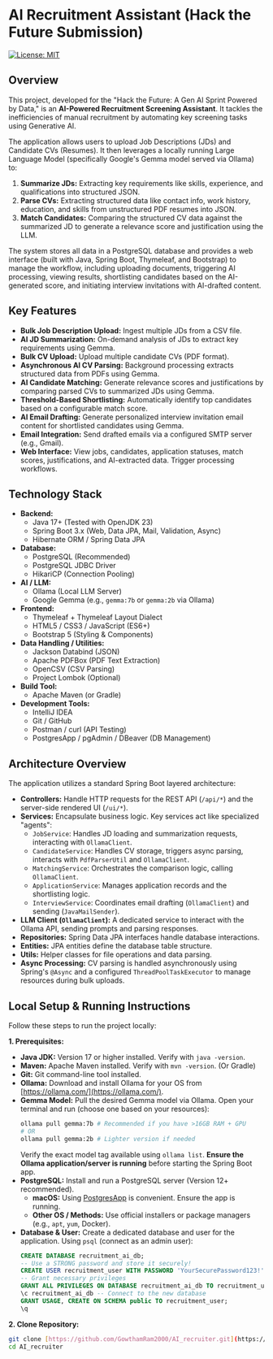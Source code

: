 # AI Recruitment Assistant (Hack the Future Submission)

[![License: MIT](https://img.shields.io/badge/License-MIT-yellow.svg)](https://opensource.org/licenses/MIT)

## Overview

This project, developed for the "Hack the Future: A Gen AI Sprint Powered by Data," is an **AI-Powered Recruitment Screening Assistant**. It tackles the inefficiencies of manual recruitment by automating key screening tasks using Generative AI.

The application allows users to upload Job Descriptions (JDs) and Candidate CVs (Resumes). It then leverages a locally running Large Language Model (specifically Google's Gemma model served via Ollama) to:

1.  **Summarize JDs:** Extracting key requirements like skills, experience, and qualifications into structured JSON.
2.  **Parse CVs:** Extracting structured data like contact info, work history, education, and skills from unstructured PDF resumes into JSON.
3.  **Match Candidates:** Comparing the structured CV data against the summarized JD to generate a relevance score and justification using the LLM.

The system stores all data in a PostgreSQL database and provides a web interface (built with Java, Spring Boot, Thymeleaf, and Bootstrap) to manage the workflow, including uploading documents, triggering AI processing, viewing results, shortlisting candidates based on the AI-generated score, and initiating interview invitations with AI-drafted content.

## Key Features

* **Bulk Job Description Upload:** Ingest multiple JDs from a CSV file.
* **AI JD Summarization:** On-demand analysis of JDs to extract key requirements using Gemma.
* **Bulk CV Upload:** Upload multiple candidate CVs (PDF format).
* **Asynchronous AI CV Parsing:** Background processing extracts structured data from PDFs using Gemma.
* **AI Candidate Matching:** Generate relevance scores and justifications by comparing parsed CVs to summarized JDs using Gemma.
* **Threshold-Based Shortlisting:** Automatically identify top candidates based on a configurable match score.
* **AI Email Drafting:** Generate personalized interview invitation email content for shortlisted candidates using Gemma.
* **Email Integration:** Send drafted emails via a configured SMTP server (e.g., Gmail).
* **Web Interface:** View jobs, candidates, application statuses, match scores, justifications, and AI-extracted data. Trigger processing workflows.

## Technology Stack

* **Backend:**
    * Java 17+ (Tested with OpenJDK 23)
    * Spring Boot 3.x (Web, Data JPA, Mail, Validation, Async)
    * Hibernate ORM / Spring Data JPA
* **Database:**
    * PostgreSQL (Recommended)
    * PostgreSQL JDBC Driver
    * HikariCP (Connection Pooling)
* **AI / LLM:**
    * Ollama (Local LLM Server)
    * Google Gemma (e.g., `gemma:7b` or `gemma:2b` via Ollama)
* **Frontend:**
    * Thymeleaf + Thymeleaf Layout Dialect
    * HTML5 / CSS3 / JavaScript (ES6+)
    * Bootstrap 5 (Styling & Components)
* **Data Handling / Utilities:**
    * Jackson Databind (JSON)
    * Apache PDFBox (PDF Text Extraction)
    * OpenCSV (CSV Parsing)
    * Project Lombok (Optional)
* **Build Tool:**
    * Apache Maven (or Gradle)
* **Development Tools:**
    * IntelliJ IDEA
    * Git / GitHub
    * Postman / curl (API Testing)
    * PostgresApp / pgAdmin / DBeaver (DB Management)

## Architecture Overview

The application utilizes a standard Spring Boot layered architecture:

* **Controllers:** Handle HTTP requests for the REST API (`/api/*`) and the server-side rendered UI (`/ui/*`).
* **Services:** Encapsulate business logic. Key services act like specialized "agents":
    * `JobService`: Handles JD loading and summarization requests, interacting with `OllamaClient`.
    * `CandidateService`: Handles CV storage, triggers async parsing, interacts with `PdfParserUtil` and `OllamaClient`.
    * `MatchingService`: Orchestrates the comparison logic, calling `OllamaClient`.
    * `ApplicationService`: Manages application records and the shortlisting logic.
    * `InterviewService`: Coordinates email drafting (`OllamaClient`) and sending (`JavaMailSender`).
* **LLM Client (`OllamaClient`):** A dedicated service to interact with the Ollama API, sending prompts and parsing responses.
* **Repositories:** Spring Data JPA interfaces handle database interactions.
* **Entities:** JPA entities define the database table structure.
* **Utils:** Helper classes for file operations and data parsing.
* **Async Processing:** CV parsing is handled asynchronously using Spring's `@Async` and a configured `ThreadPoolTaskExecutor` to manage resources during bulk uploads.

## Local Setup & Running Instructions

Follow these steps to run the project locally:

**1. Prerequisites:**

* **Java JDK:** Version 17 or higher installed. Verify with `java -version`.
* **Maven:** Apache Maven installed. Verify with `mvn -version`. (Or Gradle)
* **Git:** Git command-line tool installed.
* **Ollama:** Download and install Ollama for your OS from [https://ollama.com/](https://ollama.com/).
* **Gemma Model:** Pull the desired Gemma model via Ollama. Open your terminal and run (choose one based on your resources):
    ```bash
    ollama pull gemma:7b # Recommended if you have >16GB RAM + GPU
    # OR
    ollama pull gemma:2b # Lighter version if needed
    ```
    Verify the exact model tag available using `ollama list`. **Ensure the Ollama application/server is running** before starting the Spring Boot app.
* **PostgreSQL:** Install and run a PostgreSQL server (Version 12+ recommended).
    * **macOS:** Using [PostgresApp](https://postgresapp.com/) is convenient. Ensure the app is running.
    * **Other OS / Methods:** Use official installers or package managers (e.g., `apt`, `yum`, Docker).
* **Database & User:** Create a dedicated database and user for the application. Using `psql` (connect as an admin user):
    ```sql
    CREATE DATABASE recruitment_ai_db;
    -- Use a STRONG password and store it securely!
    CREATE USER recruitment_user WITH PASSWORD 'YourSecurePassword123!';
    -- Grant necessary privileges
    GRANT ALL PRIVILEGES ON DATABASE recruitment_ai_db TO recruitment_user;
    \c recruitment_ai_db -- Connect to the new database
    GRANT USAGE, CREATE ON SCHEMA public TO recruitment_user;
    \q
    ```

**2. Clone Repository:**

```bash
git clone [https://github.com/GowthamRam2000/AI_recruiter.git](https://github.com/GowthamRam2000/AI_recruiter.git)
cd AI_recruiter
